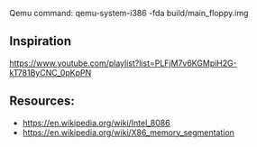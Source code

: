 Qemu command:
qemu-system-i386 -fda build/main_floppy.img

## Inspiration
https://www.youtube.com/playlist?list=PLFjM7v6KGMpiH2G-kT781ByCNC_0pKpPN

## Resources:
 - https://en.wikipedia.org/wiki/Intel_8086
 - https://en.wikipedia.org/wiki/X86_memory_segmentation